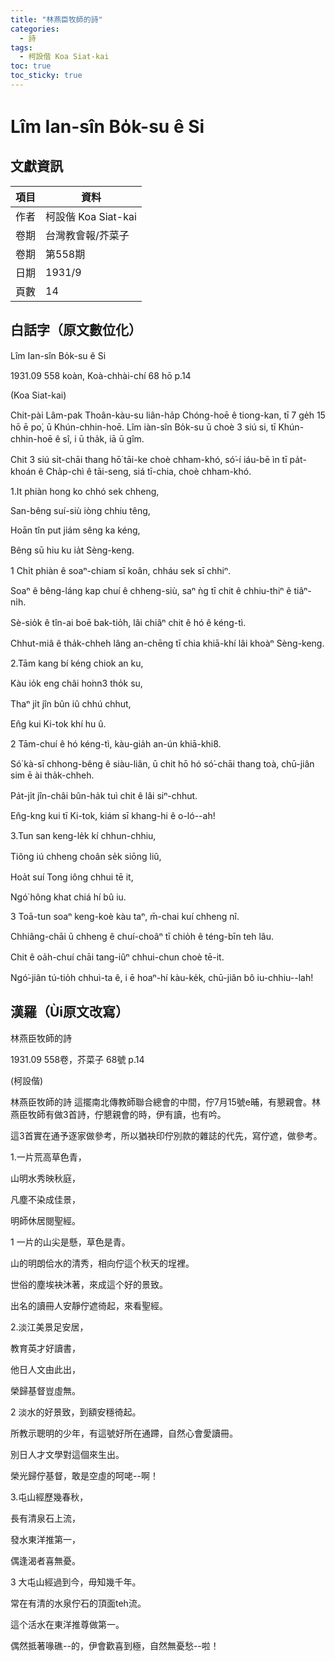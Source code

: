 ```yaml
---
title: "林燕臣牧師的詩"
categories:
  - 詩
tags:
  - 柯設偕 Koa Siat-kai
toc: true
toc_sticky: true
---
```


# Lîm Ian-sîn Bo̍k-su ê Si

## 文獻資訊

| 項目 | 資料 |
|---|---|
| 作者 | 柯設偕 Koa Siat-kai |
| 卷期 | 台灣教會報/芥菜子 |
| 卷期 | 第558期 |
| 日期 | 1931/9 |
| 頁數 | 14 |

## 白話字（原文數位化）

Lîm Ian-sîn Bo̍k-su ê Si

1931.09 558 koàn, Koà-chhài-chí 68 hō p.14

(Koa Siat-kai)

Chit-pài Lâm-pak Thoân-kàu-su liân-ha̍p Chóng-hoē ê tiong-kan, tī 7 ge̍h 15 hō ē po͘, ū Khún-chhin-hoē. Lîm iàn-sîn Bo̍k-su ū choè 3 siú si, tī Khún-chhin-hoē ê sî, i ū tha̍k, iā ū gîm.

Chit 3 siú si̍t-chāi thang hō͘ tāi-ke choè chham-khó, só͘-í iáu-bē ìn tī pa̍t-khoán ê Cha̍p-chì ê tāi-seng, siá tī-chia, choè chham-khó.

1.It phiàn hong ko chhó sek chheng,

San-bêng suí-siù iòng chhiu têng,

Hoān tîn put jiám sêng ka kéng,

Bêng sū hiu ku ia̍t Sèng-keng.

1 Chi̍t phiàn ê soaⁿ-chiam sī koân, chháu sek sī chhiⁿ.

Soaⁿ ê bêng-láng kap chuí ê chheng-siù, saⁿ ǹg tī chit ê chhiu-thiⁿ ê tiâⁿ-ni̍h.

Sè-sio̍k ê tîn-ai boē bak-tio̍h, lâi chiâⁿ chit ê hó ê kéng-tì.

Chhut-miâ ê tha̍k-chheh lâng an-chēng tī chia khiā-khí lâi khoàⁿ Sèng-keng.

2.Tām kang bí kéng chiok an ku,

Kàu io̍k eng châi ho͘nn3 tho̍k su,

Thaⁿ ji̍t jîn bûn iû chhú chhut,

En̂g kui Ki-tok khí hu û.

2 Tām-chuí ê hó kéng-tì, kàu-gia̍h an-ún khiā-khi8.

Só͘ kà-sī chhong-bêng ê siàu-liân, ū chit hō hó só͘-chāi thang toà, chū-jiân sim ē ài tha̍k-chheh.

Pa̍t-ji̍t jîn-châi bûn-ha̍k tuì chit ê lâi siⁿ-chhut.

En̂g-kng kui tī Ki-tok, kiám sī khang-hi ê o-ló--ah!

3.Tun san keng-le̍k kí chhun-chhiu,

Tiông iú chheng choân se̍k siōng liû,

Hoa̍t suí Tong iông chhui tē it,

Ngó͘ hông khat chiá hí bû iu.

3 Toā-tun soaⁿ keng-koè kàu taⁿ, m̄-chai kuí chheng nî.

Chhiâng-chāi ū chheng ê chuí-choâⁿ tī chio̍h ê téng-bīn teh lâu.

Chit ê oa̍h-chuí chāi tang-iûⁿ chhui-chun choè tē-it.

Ngó͘-jiân tú-tio̍h chhuì-ta ê, i ē hoaⁿ-hí kàu-ke̍k, chū-jiân bô iu-chhiu--lah!

## 漢羅（Ùi原文改寫）

林燕臣牧師的詩

1931.09 558卷，芥菜子 68號 p.14

(柯設偕)

林燕臣牧師的詩 這擺南北傳教師聯合總會的中間，佇7月15號e晡，有懇親會。林燕臣牧師有做3首詩，佇懇親會的時，伊有讀，也有吟。

這3首實在通予逐家做參考，所以猶袂印佇別款的雜誌的代先，寫佇遮，做參考。

1.一片荒高草色青，

山明水秀映秋庭，

凡塵不染成佳景，

明師休居閱聖經。

1 一片的山尖是懸，草色是青。

山的明朗佮水的清秀，相向佇這个秋天的埕裡。

世俗的塵埃袂沐著，來成這个好的景致。

出名的讀冊人安靜佇遮徛起，來看聖經。

2.淡江美景足安居，

教育英才好讀書，

他日人文由此出，

榮歸基督豈虛無。

2 淡水的好景致，到額安穩徛起。

所教示聰明的少年，有這號好所在通蹛，自然心會愛讀冊。

別日人才文學對這個來生出。

榮光歸佇基督，敢是空虛的呵咾--啊！

3.屯山經歷幾春秋，

長有清泉石上流，

發水東洋推第一，

偶逢渴者喜無憂。

3 大屯山經過到今，毋知幾千年。

常在有清的水泉佇石的頂面teh流。

這个活水在東洋推尊做第一。

偶然抵著喙礁--的，伊會歡喜到極，自然無憂愁--啦！
